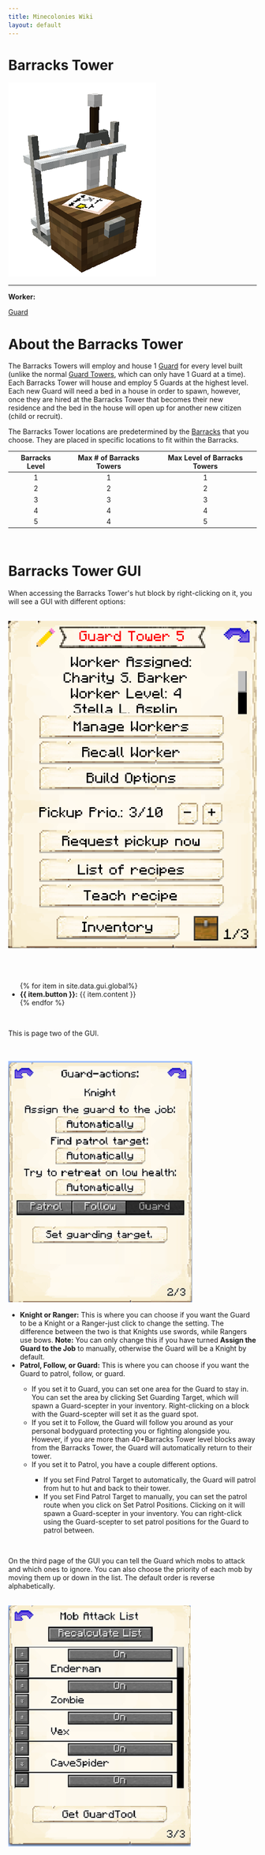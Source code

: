 ```yaml
---
title: Minecolonies Wiki
layout: default
---
```

# Barracks Tower

<div class="infobox box text-center">
    <img src="../../assets/images/buildings/barrackstower.png" alt="Barracks Tower" />
    <hr />
    <div class="row section-text text-left">
        <div class="col">
        <p><strong>Worker:</strong></p>
        </div>
        <div class="col">
        <p><a href="../workers/guard">Guard</a></p>
        </div>
    </div>
</div>

# About the Barracks Tower

The Barracks Towers will employ and house 1 [Guard](../../source/workers/guard) for every level built (unlike the normal [Guard Towers](../../source/buildings/guardtower), which can only have 1 Guard at a time). Each Barracks Tower will house and employ 5 Guards at the highest level. Each new Guard will need a bed in a house in order to spawn, however, once they are hired at the Barracks Tower that becomes their new residence and the bed in the house will open up for another new citizen (child or recruit).

The Barracks Tower locations are predetermined by the [Barracks](../../source/buildings/barracks) that you choose. They are placed in specific locations to fit within the Barracks. 


| Barracks Level | Max # of Barracks Towers | Max Level of Barracks Towers |
| :----: | :----: | :----: |
| 1 | 1 | 1 |
| 2 | 2 | 2 |
| 3 | 3 | 3 |
| 4 | 4 | 4 |
| 5 | 4 | 5 |

<br>

# Barracks Tower GUI

When accessing the Barracks Tower's hut block by right-clicking on it, you will see a GUI with different options:

<br>
<div class="row">
  <div class="col-sm-12 col-md">
    <img src="../../assets/images/gui/barrackstowergui1.png" class="img-fluid mx-auto" alt="Barracks Tower GUI">
  </div>
  <div class="col-sm-12 col-md"><br><br>
    <br>
    <ul>
      {% for item in site.data.gui.global%}
        <li><strong>{{ item.button }}:</strong> {{ item.content }}</li>
      {% endfor %}
    </ul>  
  </div>
</div>
<br>

This is page two of the GUI.

<br>

<div class="row">
  <div class="col-sm-12 col-md">
    <br>
    <img src="../../assets/images/gui/barrackstowergui2.png" class="img-fluid mx-auto" alt="Guard GUI">
  </div>
  <div class="col-sm-12 col-md">
    <ul>
        <li><strong>Knight or Ranger:</strong> This is where you can choose if you want the Guard to be a Knight or a Ranger-just click to change the setting. The difference between the two is that Knights use swords, while Rangers use bows. <b>Note:</b> You can only change this if you have turned <strong>Assign the Guard to the Job</strong> to manually, otherwise the Guard will be a Knight by default.</li>
        <li><strong>Patrol, Follow, or Guard:</strong> This is where you can choose if you want the Guard to patrol, follow, or guard.</li>      
        <ul>
        <li>If you set it to Guard, you can set one area for the Guard to stay in. You can set the area by clicking Set Guarding Target, which will spawn a Guard-scepter in your inventory. Right-clicking on a block with the Guard-scepter will set it as the guard spot. </li>
        <li>If you set it to Follow, the Guard will follow you around as your personal bodyguard protecting you or fighting alongside you. However, if you are more than 40*Barracks Tower level blocks away from the Barracks Tower, the Guard will automatically return to their tower.</li>
        <li>If you set it to Patrol, you have a couple different options. </li>
        <ul>
        <li>If you set Find Patrol Target to automatically, the Guard will patrol from hut to hut and back to their tower.</li>
        <li>If you set Find Patrol Target to manually, you can set the patrol route when you click on Set Patrol Positions. Clicking on it will spawn a Guard-scepter in your inventory. You can right-click using the Guard-scepter to set patrol positions for the Guard to patrol between.</li>
      </ul>
    </ul>
      </ul>
    </ul>
      </ul>
    </ul>
  </div>
</div>
<br>

On the third page of the GUI you can tell the Guard which mobs to attack and which ones to ignore. You can also choose the priority of each mob by moving them up or down in the list. The default order is reverse alphabetically.

<div class="row">
  <div class="col-sm-12 col-md">
    <br>
    <img src="../../assets/images/gui/barrackstowergui3.png" class="img-fluid mx-auto" alt="Guard GUI">
  </div>
  <div class="col-sm-12 col-md">
</div>

